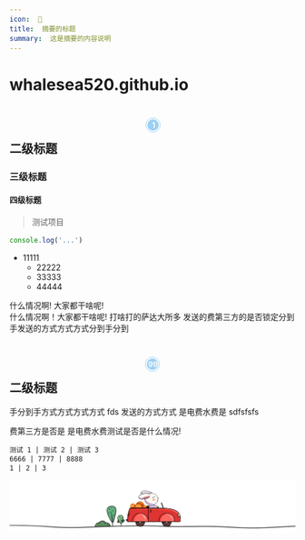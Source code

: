 ```yaml
---
icon:  👿
title:  摘要的标题
summary:  这是摘要的内容说明
---
```


# whalesea520.github.io

## <section style="background-image:url(https://editor-material.365editor.com/style/20191230/1577697258/31082700_0.gif);height:50px;background-position: center;background-repeat: no-repeat;display: flex;justify-content:center;align-items: center; margn-letf:20px;"><section style="width: 26px;height: 26px;border: solid 1px #9bd0f3;border-radius: 50%;box-sizing: border-box;display: flex;justify-content: center;align-items: center;flex-shrink: 0;margin-left:2px;"><section style="width: 20px;height: 20px;background: #9bd0f3;border-radius: 50%;box-sizing: border-box;line-height:20px;overflow:hidden;"><section><p style="margin:0 0 0 2px;text-align: center;font-size:13px;color:#fbfbfb;font-weight: bold;" class="count">1</p></section></section></section></section>二级标题
### 三级标题 
#### 四级标题 

> 测试项目

```js
console.log('...')
```

* 11111
    - 22222
    - 33333
    - 44444

什么情况啊!  大家都干啥呢!  
什么情况啊！大家都干啥呢!    打啥打的萨达大所多
发送的费第三方的是否锁定分到手发送的方式方式方式分到手分到


## <section style="background-image:url(https://editor-material.365editor.com/style/20191230/1577697258/31082700_0.gif);height:50px;background-position: center;background-repeat: no-repeat;display: flex;justify-content:center;align-items: center; margn-letf:20px;"><section style="width: 26px;height: 26px;border: solid 1px #9bd0f3;border-radius: 50%;box-sizing: border-box;display: flex;justify-content: center;align-items: center;flex-shrink: 0;"><section style="width: 20px;height: 20px;background: #9bd0f3;border-radius: 50%;box-sizing: border-box;line-height:20px;overflow:hidden;"><section><p style="margin:0 0 0 2px;text-align: center;font-size:13px;color:#fbfbfb;font-weight: bold;" class="count">99</p></section></section></section></section>二级标题


手分到手方式方式方式方式 fds
发送的方式方式
是电费水费是
sdfsfsfs

费第三方是否是
是电费水费测试是否是什么情况!

```table
测试 1 | 测试 2 | 测试 3
6666 | 7777 | 8888 
1 | 2 | 3
```

![](https://raw.githubusercontent.com/whalesea520/whalesea520.github.io/master/_image/2022-11-11-03-00-25.gif)